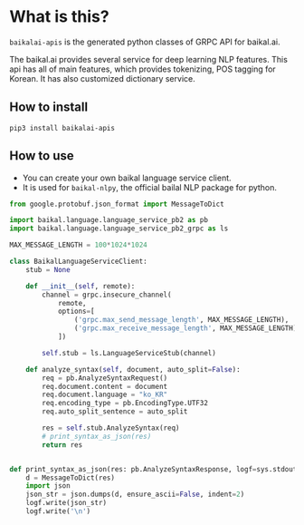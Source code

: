 # What is this?

`baikalai-apis` is the generated python classes of GRPC API for baikal.ai.

The baikal.ai provides several service for deep learning NLP features.
This api has all of main features, which provides tokenizing, POS tagging for Korean.
It has also customized dictionary service.

## How to install

```shell
pip3 install baikalai-apis
```

## How to use
- You can create your own baikal language service client.
- It is used for `baikal-nlpy`, the official bailal NLP package for python.


```python
from google.protobuf.json_format import MessageToDict

import baikal.language.language_service_pb2 as pb
import baikal.language.language_service_pb2_grpc as ls

MAX_MESSAGE_LENGTH = 100*1024*1024

class BaikalLanguageServiceClient:
    stub = None

    def __init__(self, remote):
        channel = grpc.insecure_channel(
            remote,
            options=[
                ('grpc.max_send_message_length', MAX_MESSAGE_LENGTH),
                ('grpc.max_receive_message_length', MAX_MESSAGE_LENGTH),
            ])

        self.stub = ls.LanguageServiceStub(channel)

    def analyze_syntax(self, document, auto_split=False):
        req = pb.AnalyzeSyntaxRequest()
        req.document.content = document
        req.document.language = "ko_KR"
        req.encoding_type = pb.EncodingType.UTF32
        req.auto_split_sentence = auto_split

        res = self.stub.AnalyzeSyntax(req)
        # print_syntax_as_json(res)
        return res


def print_syntax_as_json(res: pb.AnalyzeSyntaxResponse, logf=sys.stdout):
    d = MessageToDict(res)
    import json
    json_str = json.dumps(d, ensure_ascii=False, indent=2)
    logf.write(json_str)
    logf.write('\n')
```
